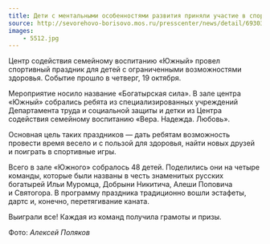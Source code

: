 ```yaml
---
title: Дети с ментальными особенностями развития приняли участие в спортивных эстафетах
source: http://sevorehovo-borisovo.mos.ru/presscenter/news/detail/6930354.html?sphrase_id=101607580
images: 
    - 5512.jpg
---
```

Центр содействия семейному воспитанию «Южный» провел спортивный праздник для детей с ограниченными возможностями
здоровья. Событие прошло в четверг, 19 октября.

Мероприятие носило название «Богатырская сила». В зале центра «Южный» собрались ребята из специализированных учреждений
Департамента труда и социальной защиты и детки из Центра содействия семейному воспитанию «Вера. Надежда. Любовь».

<!--more-->
Основная цель таких праздников — дать ребятам возможность провести время весело и с пользой для здоровья, найти новых
друзей и поиграть в спортивные игры.

Всего в зале «Южного» собралось 48 детей. Поделились они на четыре команды, которые были названы в честь знаменитых
русских богатырей Ильи Муромца, Добрыни Никитича, Алеши Поповича и Святогора. В программу праздника традиционно вошли
эстафеты, дартс и, конечно, перетягивание каната.

Выиграли все! Каждая из команд получила грамоты и призы.

Фото: _Алексей Поляков_
